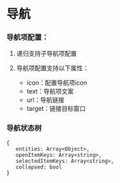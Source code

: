 导航
===

### 导航项配置：

1. 递归支持子导航项配置

2. 导航项配置支持以下属性：
    - icon：配置导航项icon
    - text：导航项文案
    - url：导航链接
    - target：链接目标窗口

### 导航状态树

```
{
   entities: Array<Object>,
   openItemKeys: Array<string>,
   selectedItemKeys: Array<string>,
   collapsed: bool
}
```
